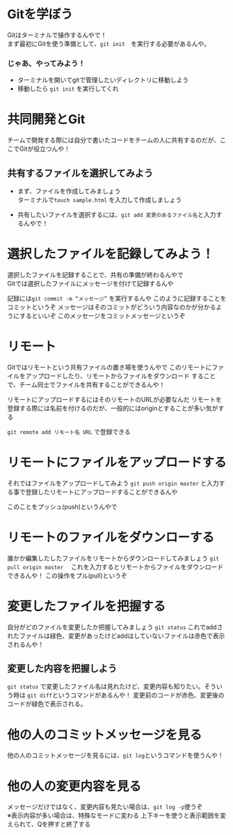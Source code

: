 # Gitを学ぼう
Gitはターミナルで操作するんやで！<br>
まず最初にGitを使う準備として、`git init`　を実行する必要があるんや。

### じゃあ、やってみよう！<br>
 - ターミナルを開いてgitで管理したいディレクトリに移動しよう<br>
 - 移動したら `git init` を実行してくれ

# 共同開発とGit
チームで開発する際には自分で書いたコードをチームの人に共有するのだが、ここでGitが役立つんや！

## 共有するファイルを選択してみよう
- まず、ファイルを作成してみましょう<br>
ターミナルで`touch sample.html` を入力して作成しましょう

- 共有したいファイルを選択するには、`git add 変更のあるファイル名`と入力するんやで！

# 選択したファイルを記録してみよう！
選択したファイルを記録することで、共有の準備が終わるんやで<br>
Gitでは選択したファイルにメッセージを付けて記録するんや

記録には`git commit -m “メッセージ”`
を実行するんや
このように記録することをコミットというぞ
メッセージはそのコミットがどういう内容なのかが分かるようにするといいぞ
このメッセージをコミットメッセージというぞ

# リモート
Gitではリモートという共有ファイルの置き場を使うんやで
このリモートにファイルをアップロードしたり、リモートからファイルをダウンロード
することで、チーム同士でファイルを共有することができるんや！

リモートにアップロードするにはそのリモートのURLが必要なんだ
リモートを登録する際には名前を付けるのだが、一般的にはoriginとすることが多い気がする

`git remote add リモート名 URL` で登録できる

# リモートにファイルをアップロードする
それではファイルをアップロードしてみよう
`git push origin master`
と入力する事で登録したリモートにアップロードすることができるんや

このことをプッシュ(push)というんやで

# リモートのファイルをダウンローする
誰かか編集したしたファイルをリモートからダウンロードしてみましょう
`git pull origin master`　
これを入力するとリモートからファイルをダウンロードできるんや！
この操作をプル(pull)というぞ

# 変更したファイルを把握する
自分がどのファイルを変更したか把握してみましょう
`git status`
これでaddされたファイルは緑色、変更があったけどaddはしていないファイルは赤色で表示されるんや！

## 変更した内容を把握しよう
`git status` で変更したファイル名は見れたけど、変更内容も知りたい。そういう時は
`git diff`というコマンドがあるんや！
変更前のコードが赤色、変更後のコードが緑色で表示される。

# 他の人のコミットメッセージを見る
他の人のコミットメッセージを見るには、`git log`というコマンドを使うんや！
# 他の人の変更内容を見る
メッセージだけではなく、変更内容も見たい場合は、`git log -p`使うぞ<br>
※表示内容が多い場合は、特殊なモードに変わる
上下キーを使うと表示範囲を変えられて、Qを押すと終了する

